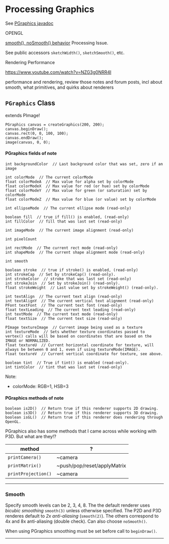 # Processing Graphics

See [PGraphics javadoc](http://processing.github.io/processing-javadocs/core/processing/core/PGraphics.html)


OPENGL




[smooth(), noSmooth() behavior](https://github.com/processing/processing/issues/3357) Processing Issue.




See public accessors `sketchWidth()`, `sketchSmooth()`, etc.


Rendering Performance

https://www.youtube.com/watch?v=NZG3g0NRR4I

performance and rendering, review those notes and forum posts, incl about smooth, what primitives, and quirks about renderers

## `PGraphics` Class

extends PImage!

    PGraphics canvas = createGraphics(200, 200);
    canvas.beginDraw();
    canvas.rect(0, 0, 100, 100);
    canvas.endDraw();
    image(canvas, 0, 0);

#### PGraphics fields of note

    int backgroundColor  // Last background color that was set, zero if an image
    
    int colorMode  // The current colorMode
    float colorModeA  // Max value for alpha set by colorMode
    float colorModeX  // Max value for red (or hue) set by colorMode
    float colorModeY  // Max value for green (or saturation) set by colorMode
    float colorModeZ  // Max value for blue (or value) set by colorMode
    
    int ellipseMode  // The current ellipse mode (read-only)
    
    boolean fill  // true if fill() is enabled, (read-only)
    int fillColor  // fill that was last set (read-only)
    
    int imageMode  // The current image alignment (read-only)
    
    int pixelCount
    
    int rectMode  // The current rect mode (read-only)
    int shapeMode  // The current shape alignment mode (read-only)
    
    int smooth
    
    boolean stroke  // true if stroke() is enabled, (read-only)
    int strokeCap  // Set by strokeCap() (read-only).
    int strokeColor  // stroke that was last set (read-only)
    int strokeJoin  // Set by strokeJoin() (read-only).
    float strokeWeight  // Last value set by strokeWeight() (read-only).
    
    int textAlign  // The current text align (read-only)
    int textAlignY  // The current vertical text alignment (read-only)
    PFont textFont  // The current text font (read-only)
    float textLeading  // The current text leading (read-only)
    int textMode  // The current text mode (read-only)
    float textSize  // The current text size (read-only)
    
    PImage textureImage  // Current image being used as a texture
    int textureMode  // Sets whether texture coordinates passed to vertex() calls will be based on coordinates that are based on the IMAGE or NORMALIZED.
    float textureU  // Current horizontal coordinate for texture, will always be between 0 and 1, even if using textureMode(IMAGE).
    float textureV  // Current vertical coordinate for texture, see above.
    
    boolean tint  // True if tint() is enabled (read-only).
    int tintColor  // tint that was last set (read-only)

Note:

- colorMode: RGB=1, HSB=3

#### PGraphics methods of note

    boolean is2D()  // Return true if this renderer supports 2D drawing.
    boolean is3D()  // Return true if this renderer supports 3D drawing.
    boolean isGL()  // Return true if this renderer does rendering through OpenGL.

PGraphics also has some methods that I came across while working with P3D. But what are they!?

method              | ? 
--------------------|------
`printCamera()`     | ~camera
`printMatrix()`     | ~push/pop/reset/applyMatrix
`printProjection()` | ~camera


---

### Smooth

Specify smooth levels can be 2, 3, 4, 8. The the default renderer uses _bicubic smoothing_ `smooth(3)` unless otherwise specified. The P2D and P3D renderes default to _2x anti-aliasing_ (`smooth(2)`). The others correspond to 4x and 8x anti-aliasing (double check). Can also choose `noSmooth()`.

When using PGraphics smoothing must be set before call to `beginDraw()`.


---
